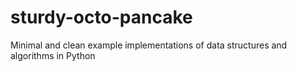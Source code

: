 # sturdy-octo-pancake
Minimal and clean example implementations of data structures and algorithms in Python

